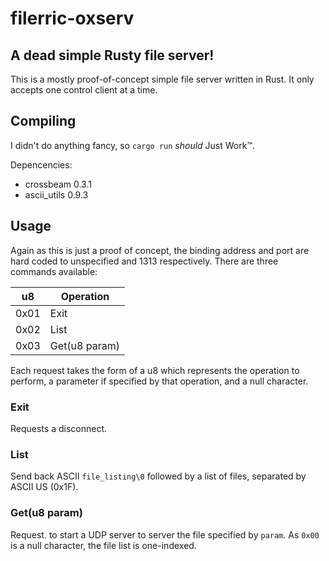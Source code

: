 # filerric-oxserv

## A dead simple Rusty file server!

This is a mostly proof-of-concept simple file server written in Rust. It only accepts one control client at a time.

## Compiling

I didn't do anything fancy, so `cargo run` *should* Just Work™.

Depencencies:
 - crossbeam 0.3.1
 - ascii_utils 0.9.3
 
 ## Usage
 
 Again as this is just a proof of concept, the binding address and port are hard coded to unspecified and 1313 respectively. There are three commands available:

|u8		|	Operation	 |
|-------|----------------|
|0x01	|	Exit		 |
|0x02	|	List		 |
|0x03	|	Get(u8 param)|

Each request takes the form of a u8 which represents the operation to perform, a parameter if specified by that operation, and a null character. 

### Exit

Requests a disconnect.

### List

Send back ASCII `file_listing\0` followed by a list of files, separated by ASCII US (0x1F). 

### Get(u8 param)

Request. to start a UDP server to server the file specified by `param`. As `0x00` is a null character, the file list is one-indexed. 
